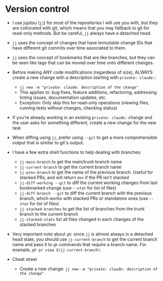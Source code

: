 
# Version control

* I use jujutsu (`jj`) for most of the repositories I will use you with, but they are collocated
  with git, which means that you may fallback to git for read-only methods. But be careful, `jj`
  always have a detached head.

* `jj` uses the concept of changes that have immutable change IDs that have different git commits
  over time associated to them.

* `jj` uses the concept of bookmarks that are like branches, but they can be seen like tags that can
  be moved over time onto different changes.

* Before making ANY code modifications (regardless of size), ALWAYS create a new change with a description starting with `private: claude:`:
  * `jj new -m "private: claude: description of the change"`
  * This applies to: bug fixes, feature additions, refactoring, addressing linting issues, documentation updates, etc.
  * Exception: Only skip this for read-only operations (viewing files, running tests without changes, checking status)

* If you're already working in an existing `private: claude:` change and the user asks for something different, create a new change for the new task

* When diffing using `jj`, prefer using `--git` to get a more comprehensible output that is similar
  to git's output.

* I have a few extra shell functions to help dealing with branches:
  * `jj-main-branch` to get the main/trunk branch name
  * `jj-current-branch` to get the current branch name
  * `jj-prev-branch` to get the name of the previous branch. Useful for stacked PRs, and will return
    `dev` if the PR isn't stacked
  * `jj-diff-working --git` to diff the current working changes from last bookmarked
    change (use `--stat` for list of files)
  * `jj-diff-branch --git` to diff the current branch with the previous branch, which
    works with stacked PRs or standalone ones (use `--stat` for list of files)
  * `jj-stacked-branches` to get the list of branches from the trunk branch to the current branch
  * `jj-stacked-stats` list all files changed in each changes of the stacked branches

* Very important note about `gh`: since `jj` is almost always in a detached head state, you should
  use `jj-current-branch` to get the current branch name and pass it to `gh` commands that require a
  branch name. For example, `gh pr view $(jj-current-branch)`.

* Cheat sheet
  * Create a new change: `jj new -m "private: claude: description of the change"`

